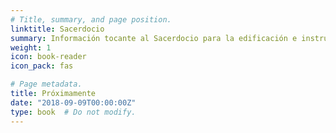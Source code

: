```yaml
---
# Title, summary, and page position.
linktitle: Sacerdocio
summary: Información tocante al Sacerdocio para la edificación e instrucción de todos los poseedores.
weight: 1
icon: book-reader
icon_pack: fas

# Page metadata.
title: Próximamente
date: "2018-09-09T00:00:00Z"
type: book  # Do not modify.
---
```



